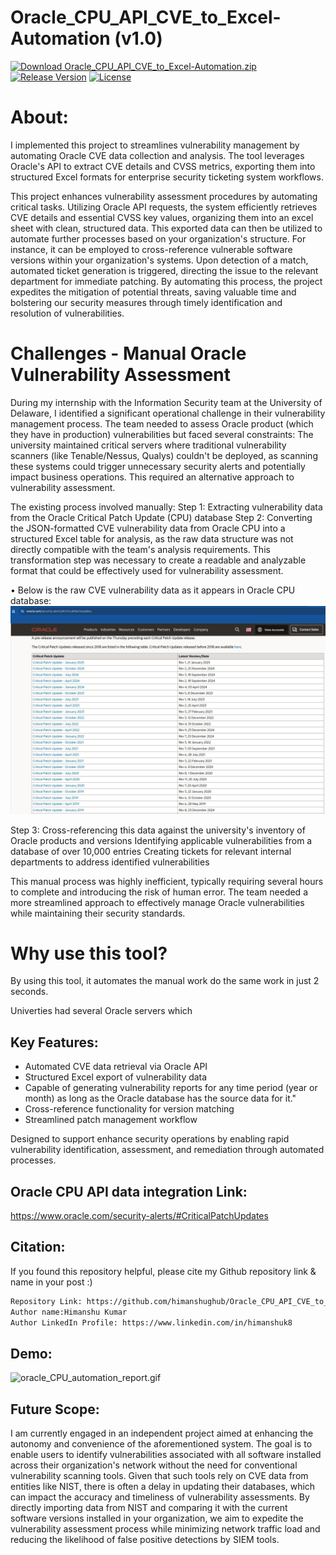 # Oracle_CPU_API_CVE_to_Excel-Automation (v1.0)
[![Download Oracle_CPU_API_CVE_to_Excel-Automation.zip](https://img.shields.io/badge/download-Oracle_CPU_API_CVE_to_Excel_Automation.zip-blue?style=flat-square&color=yellow)](https://github.com/himanshughub/Oracle_CPU_API_CVE_to_Excel-Automation/releases/download/Oracle_CPU_API_CVE_to_Excel-Automation_v1.0/Oracle_CPU_API_CVE_to_Excel-Automation_v1.0.zip)
[![Release Version](https://img.shields.io/github/v/release/himanshughub/Oracle_CPU_API_CVE_to_Excel-Automation.svg)](https://github.com/himanshughub/Oracle_CPU_API_CVE_to_Excel-Automation/releases/tag/Oracle_CPU_API_CVE_to_Excel-Automation_v1.0)
[![License](https://img.shields.io/badge/License-GPL--3.0-blue)](https://github.com/himanshughub/Oracle_CPU_API_CVE_to_Excel-Automation/blob/main/LICENSE)

# About:
I implemented this project to streamlines vulnerability management by automating Oracle CVE data collection and analysis. The tool leverages Oracle's API to extract CVE details and CVSS metrics, exporting them into structured Excel formats for enterprise security ticketing system workflows.

This project enhances vulnerability assessment procedures by automating critical tasks. Utilizing Oracle API requests, the system efficiently retrieves CVE details and essential CVSS key values, organizing them into an excel sheet with clean, structured data. This exported data can then be utilized to automate further processes based on your organization's structure. For instance, it can be employed to cross-reference vulnerable software versions within your organization's systems. Upon detection of a match, automated ticket generation is triggered, directing the issue to the relevant department for immediate patching. By automating this process, the project expedites the mitigation of potential threats, saving valuable time and bolstering our security measures through timely identification and resolution of vulnerabilities.

# Challenges - Manual Oracle Vulnerability Assessment
During my internship with the Information Security team at the University of Delaware, I identified a significant operational challenge in their vulnerability management process. The team needed to assess Oracle product (which they have in production) vulnerabilities but faced several constraints:
The university maintained critical servers where traditional vulnerability scanners (like Tenable/Nessus, Qualys) couldn't be deployed, as scanning these systems could trigger unnecessary security alerts and potentially impact business operations. This required an alternative approach to vulnerability assessment.

The existing process involved manually:
Step 1: Extracting vulnerability data from the Oracle Critical Patch Update (CPU) database
Step 2: Converting the JSON-formatted CVE vulnerability data from Oracle CPU into a structured Excel table for analysis, as the raw data structure was not directly compatible with the team's analysis requirements. This transformation step was necessary to create a readable and analyzable format that could be effectively used for vulnerability assessment.

• Below is the raw CVE vulnerability data as it appears in Oracle CPU database:
![Oracle_CPU_vulnerability_database_snapshot](https://github.com/himanshughub/Oracle_CPU_API_CVE_to_Excel-Automation/blob/main/Oracle_CPU_database_Release.png)


Step 3: Cross-referencing this data against the university's inventory of Oracle products and versions
Identifying applicable vulnerabilities from a database of over 10,000 entries
Creating tickets for relevant internal departments to address identified vulnerabilities

This manual process was highly inefficient, typically requiring several hours to complete and introducing the risk of human error. The team needed a more streamlined approach to effectively manage Oracle vulnerabilities while maintaining their security standards.

# Why use this tool?
By using this tool, it automates the manual work do the same work in just 2 seconds.


Univerties had several Oracle servers which 

## Key Features:
- Automated CVE data retrieval via Oracle API
- Structured Excel export of vulnerability data
- Capable of generating vulnerability reports for any time period (year or month) as long as the Oracle database has the source data for it."
- Cross-reference functionality for version matching
- Streamlined patch management workflow

Designed to support enhance security operations by enabling rapid vulnerability identification, assessment, and remediation through automated processes.

## Oracle CPU API data integration Link:
https://www.oracle.com/security-alerts/#CriticalPatchUpdates

## Citation:
If you found this repository helpful, please cite my Github repository link & name in your post :)
```bash
Repository Link: https://github.com/himanshughub/Oracle_CPU_API_CVE_to_Excel-Automation/
Author name:Himanshu Kumar
Author LinkedIn Profile: https://www.linkedin.com/in/himanshuk8
```

## Demo:
![oracle_CPU_automation_report.gif](https://github.com/himanshughub/Oracle_CPU_API_CVE_to_Excel-Automation/blob/main/oracle_CPU_automation_report.gif)

## Future Scope:
I am currently engaged in an independent project aimed at enhancing the autonomy and convenience of the aforementioned system. The goal is to enable users to identify vulnerabilities associated with all software installed across their organization's network without the need for conventional vulnerability scanning tools. Given that such tools rely on CVE data from entities like NIST, there is often a delay in updating their databases, which can impact the accuracy and timeliness of vulnerability assessments. By directly importing data from NIST and comparing it with the current software versions installed in your organization, we aim to expedite the vulnerability assessment process while minimizing network traffic load and reducing the likelihood of false positive detections by SIEM tools.
